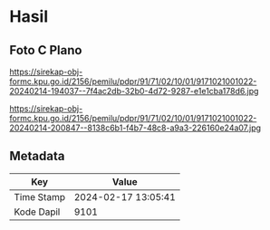 # Hasil

## Foto C Plano

https://sirekap-obj-formc.kpu.go.id/2156/pemilu/pdpr/91/71/02/10/01/9171021001022-20240214-194037--7f4ac2db-32b0-4d72-9287-e1e1cba178d6.jpg

https://sirekap-obj-formc.kpu.go.id/2156/pemilu/pdpr/91/71/02/10/01/9171021001022-20240214-200847--8138c6b1-f4b7-48c8-a9a3-226160e24a07.jpg


## Metadata

| Key        | Value               |
| ---------- | ------------------- |
| Time Stamp | 2024-02-17 13:05:41 |
| Kode Dapil | 9101                |



